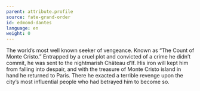 ```yaml
---
parent: attribute.profile
source: fate-grand-order
id: edmond-dantes
language: en
weight: 0
---
```


The world’s most well known seeker of vengeance.
Known as “The Count of Monte Cristo.”
Entrapped by a cruel plot and convicted of a crime he didn’t commit, he was sent to the nightmarish Château d’If. His iron will kept him from falling into despair, and with the treasure of Monte Cristo island in hand he returned to Paris.
There he exacted a terrible revenge upon the city’s most influential people who had betrayed him to become so.
